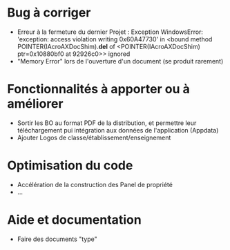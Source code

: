 # Bug à corriger

 * Erreur à la fermeture du dernier Projet :
 Exception WindowsError: 'exception: access violation writing 0x60A47730' in <bound method POINTER(IAcroAXDocShim).__del__ of <POINTER(IAcroAXDocShim) ptr=0x10880bf0 at 92926c0>> ignored
 * "Memory Error" lors de l'ouverture d'un document (se produit rarement)
 
 
 
# Fonctionnalités à apporter ou à améliorer
 * Sortir les BO au format PDF de la distribution, et permettre leur téléchargement pui intégration aux données de l'application (Appdata)
 * Ajouter Logos de classe/établissement/enseignement


# Optimisation du code
 * Accélération de la construction des Panel de propriété
 * ...

# Aide et documentation
 * Faire des documents "type"

